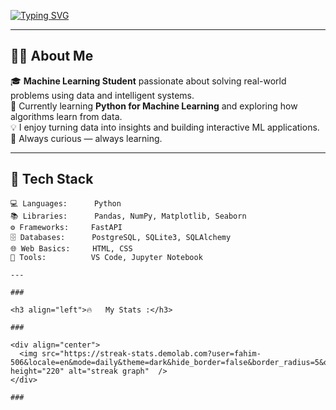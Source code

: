 [![Typing SVG](https://readme-typing-svg.herokuapp.com?font=Fira+Code&duration=2500&pause=500&color=33BFFF&center=true&vCenter=true&width=600&lines=Hi+there!+👋+I'm+Mohammed+Fahim;Machine+Learning+Student;Python+Developer;Lifelong+Learner)](https://git.io/typing-svg)

---

## 👨‍💻 About Me

🎓 **Machine Learning Student** passionate about solving real-world problems using data and intelligent systems.  
🧠 Currently learning **Python for Machine Learning** and exploring how algorithms learn from data.  
💡 I enjoy turning data into insights and building interactive ML applications.  
🚀 Always curious — always learning.

---

## 🧩 Tech Stack

```text
💻 Languages:      Python
📚 Libraries:      Pandas, NumPy, Matplotlib, Seaborn
⚙️ Frameworks:     FastAPI
🗄️ Databases:      PostgreSQL, SQLite3, SQLAlchemy
🌐 Web Basics:     HTML, CSS
🧰 Tools:          VS Code, Jupyter Notebook

---

###

<h3 align="left">🔥   My Stats :</h3>

###

<div align="center">
  <img src="https://streak-stats.demolab.com?user=fahim-506&locale=en&mode=daily&theme=dark&hide_border=false&border_radius=5&order=3" height="220" alt="streak graph"  />
</div>

###
